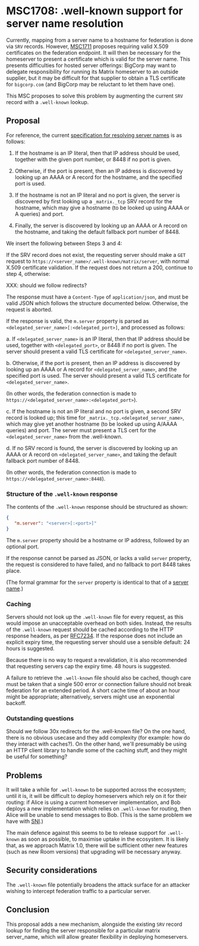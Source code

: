 # MSC1708: .well-known support for server name resolution

Currently, mapping from a server name to a hostname for federation is done via
`SRV` records. However,
[MSC1711](https://github.com/matrix-org/matrix-doc/pull/1711) proposes
requiring valid X.509 certificates on the federation endpoint. It will then be
necessary for the homeserver to present a certificate which is valid for the
server name. This presents difficulties for hosted server offerings: BigCorp
may want to delegate responsibility for running its Matrix homeserver to an
outside supplier, but it may be difficult for that supplier to obtain a TLS
certificate for `bigcorp.com` (and BigCorp may be reluctant to let them have
one).

This MSC proposes to solve this problem by augmenting the current `SRV` record
with a `.well-known` lookup.

## Proposal

For reference, the current [specification for resolving server
names](https://matrix.org/docs/spec/server_server/unstable.html#resolving-server-names)
is as follows:

1. If the hostname is an IP literal, then that IP address should be used,
   together with the given port number, or 8448 if no port is given.

2. Otherwise, if the port is present, then an IP address is discovered by
   looking up an AAAA or A record for the hostname, and the specified port is
   used.

3. If the hostname is not an IP literal and no port is given, the server is
   discovered by first looking up a `_matrix._tcp` SRV record for the
   hostname, which may give a hostname (to be looked up using AAAA or A queries)
   and port.

4. Finally, the server is discovered by looking up an AAAA or A record on the
   hostname, and taking the default fallback port number of 8448.

We insert the following between Steps 3 and 4:

If the SRV record does not exist, the requesting server should make a `GET`
request to `https://<server_name>/.well-known/matrix/server`, with normal
X.509 certificate validation. If the request does not return a 200, continue
to step 4, otherwise:

XXX: should we follow redirects?

The response must have a `Content-Type` of `application/json`, and must be
valid JSON which follows the structure documented below. Otherwise, the
request is aborted.

If the response is valid, the `m.server` property is parsed as
`<delegated_server_name>[:<delegated_port>]`, and processed as follows:

a. If `<delegated_server_name>` is an IP literal, then that IP address should
   be used, together with `<delegated_port>`, or 8448 if no port is
   given. The server should present a valid TLS certificate for
   `<delegated_server_name>`.

b. Otherwise, if the port is present, then an IP address is discovered by
   looking up an AAAA or A record for `<delegated_server_name>`, and the
   specified port is used. The server should present a valid TLS certificate
   for `<delegated_server_name>`.

   (In other words, the federation connection is made to
   `https://<delegated_server_name>:<delegated_port>`).

c. If the hostname is not an IP literal and no port is given, a second SRV
   record is looked up; this time for `_matrix._tcp.<delegated_server_name>`,
   which may give yet another hostname (to be looked up using A/AAAA queries)
   and port. The server must present a TLS cert for the
   `<delegated_server_name>` from the .well-known.

d. If no SRV record is found, the server is discovered by looking up an AAAA
   or A record on `<delegated_server_name>`, and taking the default fallback
   port number of 8448.

   (In other words, the federation connection is made to
   `https://<delegated_server_name>:8448`).

### Structure of the `.well-known` response

The contents of the `.well-known` response should be structured as shown:

```json
{
   "m.server": "<server>[:<port>]"
}
```

The `m.server` property should be a hostname or IP address, followed by an
optional port.

If the response cannot be parsed as JSON, or lacks a valid `server` property,
the request is considered to have failed, and no fallback to port 8448 takes
place.

(The formal grammar for the `server` property is identical to that of a [server
name](https://matrix.org/docs/spec/appendices.html#server-name).)

### Caching

Servers should not look up the `.well-known` file for every request, as this
would impose an unacceptable overhead on both sides. Instead, the results of
the `.well-known` request should be cached according to the HTTP response
headers, as per [RFC7234](https://tools.ietf.org/html/rfc7234). If the response
does not include an explicit expiry time, the requesting server should use a
sensible default: 24 hours is suggested.

Because there is no way to request a revalidation, it is also recommended that
requesting servers cap the expiry time. 48 hours is suggested.

A failure to retrieve the `.well-known` file should also be cached, though care
must be taken that a single 500 error or connection failure should not break
federation for an extended period. A short cache time of about an hour might be
appropriate; alternatively, servers might use an exponential backoff.

### Outstanding questions

Should we follow 30x redirects for the .well-known file? On the one hand, there
is no obvious usecase and they add complexity (for example: how do they
interact with caches?). On the other hand, we'll presumably be using an HTTP
client library to handle some of the caching stuff, and they might be useful
for something?

## Problems

It will take a while for `.well-known` to be supported across the ecosystem;
until it is, it will be difficult to deploy homeservers which rely on it for
their routing: if Alice is using a current homeserver implementation, and Bob
deploys a new implementation which relies on `.well-known` for routing, then
Alice will be unable to send messages to Bob. (This is the same problem we have with
[SNI](https://github.com/matrix-org/synapse/issues/1491#issuecomment-415153428).)

The main defence against this seems to be to release support for `.well-known`
as soon as possible, to maximise uptake in the ecosystem. It is likely that, as
we approach Matrix 1.0, there will be sufficient other new features (such as
new Room versions) that upgrading will be necessary anyway.

## Security considerations

The `.well-known` file potentially broadens the attack surface for an attacker
wishing to intercept federation traffic to a particular server.

## Conclusion

This proposal adds a new mechanism, alongside the existing `SRV` record lookup
for finding the server responsible for a particular matrix server_name, which
will allow greater flexibility in deploying homeservers.

